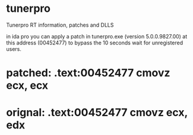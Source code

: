 # tunerpro
Tunerpro RT information, patches and DLLS

in ida pro you can apply a patch in tunerpro.exe (version 5.0.0.9827.00) at this address (00452477) to bypass the 10 seconds wait for unregistered users.

# patched: .text:00452477                 cmovz   ecx, ecx
# orignal: .text:00452477                 cmovz   ecx, edx

